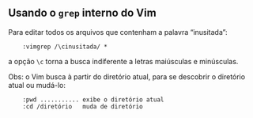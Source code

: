 Usando o `grep` interno do Vim
------------------------------

Para editar todos os arquivos que contenham a palavra “inusitada”:

        :vimgrep /\cinusitada/ *

a opção `\c` torna a busca indiferente a letras maiúsculas e
minúsculas.

Obs: o Vim busca à partir do diretório atual, para se descobrir o
diretório atual ou mudá-lo:

        :pwd ........... exibe o diretório atual
        :cd /diretório   muda de diretório


